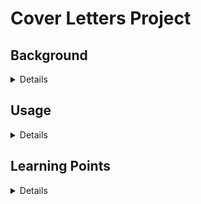 # Cover Letters Project

## Background

<details>

### Motivation

Introductory Practice Project.

### Basic Description

Will allow a candidate to create cover letters (to be attached to applications) based on the candidate's profile and the
details on the position

### Target Functionality for v1.0.0

- The first time a user onboards to the app:
    - Cover letter template, with placeholders
        - Can be more than one (e.g. for a placement agency vs a company)
        - [Next step]: Plain text and formatted versions
    - List of skills
    - List of job experiences/responsibilities
    - List of job achievements
    - List of "others"
- To generate Cover Letters
    - Name of company, recruiter, job title
    - Select:
        - Example job experience, achievements and "others"
        - One or more skills applicable for the job
        - Template to be used (one or more)

### Practice points:

- Database:
    - Profile DB
        - People
        - skills
        - Experience
        - Achievements
        - Others
        - Templates <-- Likely not a DB BLOB but... something else
    - Applications
        - Jobs
- UI: TBD
- API / Microservices:
    - CRUD Profile
    - Create Cover Letters
    - Generate Docs
- Kafka:
- Docker:
- Kubernetes:
- Microservices:
- Cloud (?):

### Outputs

- Cover letter documents
    - One for each template and position selected

</details>

## Usage

<details>

### Necessary packages

- `pip install fastapi`
- `pip install uvicorn`
- `pip install sqlalchemy`
- `pip install pydantic`
- `pip install mssql`
- `pip install sqlserver`
- `pip install pyodbc`
- `pip install azure-identity`

### How to run

1. From the command line execute:

```commandline
python -m uvicorn api.endpoints:app --reload
```

2. To see the docs (inc all endpoints):

```
http://localhost:8000/docs
```

</details>

## Learning Points

<details>

### General notes

```commandline
python -m uvicorn cover-letters.api.endpoints:app --reload
```

In the previous line:

- `uvicorn` is the server on which the API runs
- `app` (the first one) is the name of the application file (which can have multiple endpoints of course)

#### Types of endpoint uses

- `get` post directly using the URL
- `put` uses models (see `pydantic` below) to hide the data being passed

#### pydantic

- Used to create models which can then be used in the endpoints

</details>

